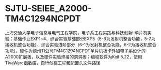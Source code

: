 # SJTU-SEIEE_A2000-TM4C1294NCPDT
上海交通大学电子信息与电气工程学院，电子系工程实践与科技创新II单片机实验：基础作业EXP1~4、综合实验基础部分EXP5（5-6为发射机整合功能，5-7为接收机整合功能）、综合实验进阶部分（6-1为发射机整合功能，6-2为接收机整合功能）。硬件为德州TI公司TM4C1294NCPDT单片机板卡外加电子系设计的A2000扩展板，以及硬件实验焊接的洞洞板；编程软件为Keil 5.22，使用TivaWare函数库，自行创建工程和配置头文件路径
